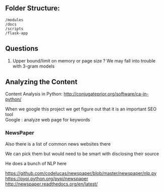 
## Folder Structure:
```
/modules
/docs
/scripts
/flask-app
```


## Questions
1. Upper bound/limit on memory or page size ?
    We may fall into trouble with 3-gram models  


## Analyzing the Content

Content Analysis in Python:
  http://conjugateprior.org/software/ca-in-python/
  
When we google this project we get figure out that it is an important SEO tool  
  Google : analyze web page for keywords
  
### NewsPaper
Also there is a list of common news websites there

  We can pick them but would need to be smart with disclosing their source
  
He does a bunch of NLP here

  https://github.com/codelucas/newspaper/blob/master/newspaper/nlp.py
https://pypi.python.org/pypi/newspaper
http://newspaper.readthedocs.org/en/latest/
